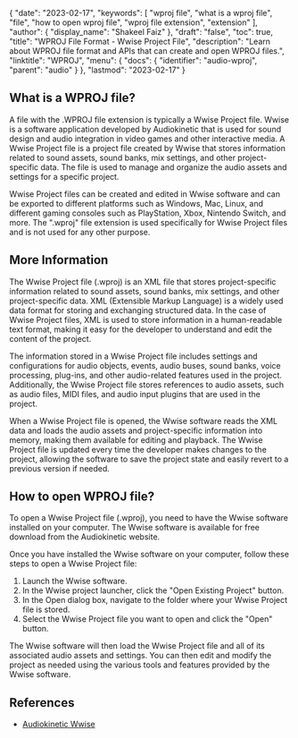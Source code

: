 {
  "date": "2023-02-17",
  "keywords": [
    "wproj file",
    "what is a wproj file",
    "file",
    "how to open wproj file",
    "wproj file extension",
    "extension"
  ],
  "author": {
    "display_name": "Shakeel Faiz"
  },
  "draft": "false",
  "toc": true,
  "title": "WPROJ File Format - Wwise Project File",
  "description": "Learn about WPROJ file format and APIs that can create and open WPROJ files.",
  "linktitle": "WPROJ",
  "menu": {
    "docs": {
      "identifier": "audio-wproj",
      "parent": "audio"
    }
  },
  "lastmod": "2023-02-17"
}

## What is a WPROJ file?

A file with the .WPROJ file extension is typically a Wwise Project file. Wwise is a software application developed by Audiokinetic that is used for sound design and audio integration in video games and other interactive media. A Wwise Project file is a project file created by Wwise that stores information related to sound assets, sound banks, mix settings, and other project-specific data. The file is used to manage and organize the audio assets and settings for a specific project.

Wwise Project files can be created and edited in Wwise software and can be exported to different platforms such as Windows, Mac, Linux, and different gaming consoles such as PlayStation, Xbox, Nintendo Switch, and more. The ".wproj" file extension is used specifically for Wwise Project files and is not used for any other purpose.

## More Information

The Wwise Project file (.wproj) is an XML file that stores project-specific information related to sound assets, sound banks, mix settings, and other project-specific data. XML (Extensible Markup Language) is a widely used data format for storing and exchanging structured data. In the case of Wwise Project files, XML is used to store information in a human-readable text format, making it easy for the developer to understand and edit the content of the project.

The information stored in a Wwise Project file includes settings and configurations for audio objects, events, audio buses, sound banks, voice processing, plug-ins, and other audio-related features used in the project. Additionally, the Wwise Project file stores references to audio assets, such as audio files, MIDI files, and audio input plugins that are used in the project.

When a Wwise Project file is opened, the Wwise software reads the XML data and loads the audio assets and project-specific information into memory, making them available for editing and playback. The Wwise Project file is updated every time the developer makes changes to the project, allowing the software to save the project state and easily revert to a previous version if needed.

## How to open WPROJ file?

To open a Wwise Project file (.wproj), you need to have the Wwise software installed on your computer. The Wwise software is available for free download from the Audiokinetic website.

Once you have installed the Wwise software on your computer, follow these steps to open a Wwise Project file:

1. Launch the Wwise software.
2. In the Wwise project launcher, click the "Open Existing Project" button.
3. In the Open dialog box, navigate to the folder where your Wwise Project file is stored.
4. Select the Wwise Project file you want to open and click the "Open" button.

The Wwise software will then load the Wwise Project file and all of its associated audio assets and settings. You can then edit and modify the project as needed using the various tools and features provided by the Wwise software.

## References
* [Audiokinetic Wwise](https://en.wikipedia.org/wiki/Audiokinetic_Wwise)
